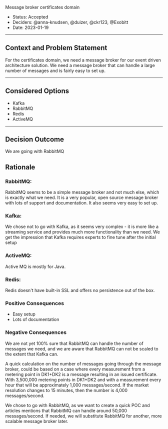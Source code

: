 Message broker certificates domain

* Status: Accepted
* Deciders: @anna-knudsen, @duizer, @ckr123, @Exobitt
* Date: 2023-01-19

---

## Context and Problem Statement

For the certificates domain, we need a message broker for our event driven architecture solution.
We need a message broker that can handle a large number of messages and is fairly easy to set up.

---

## Considered Options

* Kafka
* RabbitMQ
* Redis
* ActiveMQ

---

## Decision Outcome

We are going with RabbitMQ

## Rationale

### RabbitMQ:
RabbitMQ seems to be a simple message broker and not much else, which is exactly what we need.
It is a very popular, open source message broker with lots of support and documentation.
It also seems very easy to set up.

### Kafka:
We chose not to go with Kafka, as it seems very complex - it is more like a streaming service and provides much more functionality than we need.
We get the impression that Kafka requires experts to fine tune after the initial setup

### ActiveMQ:
Active MQ is mostly for Java.

### Redis:
Redis doesn't have built-in SSL and offers no persistence out of the box.

### Positive Consequences
* Easy setup
* Lots of documentation

### Negative Consequences

We are not yet 100% sure that RabbitMQ can handle the number of messages we need, and we are aware that RabbitMQ can not be scaled to the extent that Kafka can.

A quick calculation on the number of messages going through the message broker, could be based on a case where every measurement from a metering point in DK1+DK2 is a message resulting in an issued certificate. With 3,500,000 metering points in DK1+DK2 and with a measurement every hour that will be approximately 1,000 messages/second. If the market resolution changes to 15 minutes, then the number is 4,000 messages/second.

We chose to go with RabbitMQ, as we want to create a quick POC and articles mentions that RabbitMQ can handle around 50,000 messages/second. If needed, we will substitute RabbitMQ for another, more scalable message broker later.
